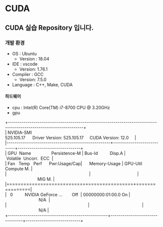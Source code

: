 # CUDA

## CUDA 실습 Repository 입니다.

### 개발 환경

- OS : Ubuntu
    - Version : 18.04
- IDE : vscode 
    - Version: 1.76.1
- Compiler : GCC
    - Version: 7.5.0
- Language : C++, Make, CUDA

#### 하드웨어
- cpu : Intel(R) Core(TM) i7-8700 CPU @ 3.20GHz
- gpu  

+--------------------------------------------------------------------------------------------------------------------+  
|&nbsp;NVIDIA-SMI 525.105.17&nbsp;&nbsp;&nbsp;&nbsp;&nbsp;&nbsp;Driver&nbsp;Version:&nbsp;525.105.17&nbsp;&nbsp;&nbsp;&nbsp;&nbsp;CUDA&nbsp;Version:&nbsp;12.0&nbsp;&nbsp;&nbsp;&nbsp;&nbsp;|  
|-----------------------------------------------------+----------------------------+--------------------------------+  
|&nbsp;GPU&nbsp;&nbsp;Name&nbsp;&nbsp;&nbsp;&nbsp;&nbsp;&nbsp;&nbsp;&nbsp;&nbsp;&nbsp;&nbsp;&nbsp;&nbsp;&nbsp;&nbsp;&nbsp;&nbsp;Persistence-M&nbsp;|&nbsp;Bus-Id&nbsp;&nbsp;&nbsp;&nbsp;&nbsp;&nbsp;&nbsp;&nbsp;&nbsp;&nbsp;Disp.A&nbsp;|&nbsp;Volatile&nbsp;&nbsp;Uncorr.&nbsp;&nbsp;ECC&nbsp;&nbsp;|  
|&nbsp;Fan&nbsp;&nbsp;&nbsp;Temp&nbsp;&nbsp;&nbsp;Perf&nbsp;&nbsp;&nbsp;&nbsp;&nbsp;&nbsp;Pwr:Usage/Cap|&nbsp;&nbsp;&nbsp;&nbsp;&nbsp;&nbsp;Memory-Usage&nbsp;|&nbsp;GPU-Util  Compute M. |  
|&nbsp;&nbsp;&nbsp;&nbsp;&nbsp;&nbsp;&nbsp;&nbsp;&nbsp;&nbsp;&nbsp;&nbsp;&nbsp;&nbsp;&nbsp;&nbsp;&nbsp;&nbsp;&nbsp;&nbsp;&nbsp;&nbsp;&nbsp;&nbsp;&nbsp;&nbsp;&nbsp;&nbsp;&nbsp;&nbsp;&nbsp;&nbsp;&nbsp;&nbsp;&nbsp;&nbsp;&nbsp;&nbsp;&nbsp;&nbsp;&nbsp;&nbsp;&nbsp;&nbsp;&nbsp;&nbsp;&nbsp;&nbsp;&nbsp;&nbsp;&nbsp;&nbsp;&nbsp;&nbsp;&nbsp;&nbsp;&nbsp;&nbsp;&nbsp;&nbsp;&nbsp;&nbsp;&nbsp;&nbsp;&nbsp;&nbsp;&nbsp;&nbsp;&nbsp;|&nbsp;&nbsp;&nbsp;&nbsp;&nbsp;&nbsp;&nbsp;&nbsp;&nbsp;&nbsp;&nbsp;&nbsp;&nbsp;&nbsp;&nbsp;&nbsp;&nbsp;&nbsp;&nbsp;&nbsp;&nbsp;&nbsp;&nbsp;&nbsp;&nbsp;&nbsp;&nbsp;&nbsp;&nbsp;&nbsp;&nbsp;&nbsp;&nbsp;&nbsp;&nbsp;&nbsp;&nbsp;&nbsp;&nbsp;|&nbsp;&nbsp;&nbsp;&nbsp;&nbsp;&nbsp;&nbsp;&nbsp;&nbsp;&nbsp;&nbsp;&nbsp;&nbsp;&nbsp;&nbsp;&nbsp;&nbsp;&nbsp;&nbsp;&nbsp;&nbsp;&nbsp;&nbsp;&nbsp;&nbsp;&nbsp;&nbsp;MIG M.&nbsp;|  
|============================+================+================|  
|&nbsp;&nbsp;&nbsp;0&nbsp;&nbsp;&nbsp;&nbsp;&nbsp;&nbsp;&nbsp;&nbsp;&nbsp;&nbsp;NVIDIA&nbsp;GeForce ...&nbsp;&nbsp;&nbsp;&nbsp;&nbsp;&nbsp;&nbsp;&nbsp;Off&nbsp;&nbsp;|&nbsp;00000000:01:00.0&nbsp;On&nbsp;|&nbsp;&nbsp;&nbsp;&nbsp;&nbsp;&nbsp;&nbsp;&nbsp;&nbsp;&nbsp;&nbsp;&nbsp;&nbsp;&nbsp;&nbsp;&nbsp;&nbsp;&nbsp;&nbsp;&nbsp;&nbsp;&nbsp;&nbsp;&nbsp;&nbsp;&nbsp;&nbsp;&nbsp;N/A&nbsp;&nbsp;|  
|&nbsp;&nbsp;&nbsp;&nbsp;&nbsp;&nbsp;&nbsp;&nbsp;&nbsp;&nbsp;&nbsp;&nbsp;&nbsp;&nbsp;&nbsp;&nbsp;&nbsp;&nbsp;&nbsp;&nbsp;&nbsp;&nbsp;&nbsp;&nbsp;&nbsp;&nbsp;&nbsp;&nbsp;&nbsp;&nbsp;&nbsp;&nbsp;&nbsp;&nbsp;&nbsp;&nbsp;&nbsp;&nbsp;&nbsp;&nbsp;&nbsp;&nbsp;&nbsp;&nbsp;&nbsp;&nbsp;&nbsp;&nbsp;&nbsp;&nbsp;&nbsp;&nbsp;&nbsp;&nbsp;&nbsp;&nbsp;&nbsp;&nbsp;&nbsp;&nbsp;&nbsp;&nbsp;&nbsp;&nbsp;&nbsp;&nbsp;&nbsp;&nbsp;|&nbsp;&nbsp;&nbsp;&nbsp;&nbsp;&nbsp;&nbsp;&nbsp;&nbsp;&nbsp;&nbsp;&nbsp;&nbsp;&nbsp;&nbsp;&nbsp;&nbsp;&nbsp;&nbsp;&nbsp;&nbsp;&nbsp;&nbsp;&nbsp;&nbsp;&nbsp;&nbsp;&nbsp;&nbsp;&nbsp;&nbsp;&nbsp;&nbsp;&nbsp;&nbsp;&nbsp;&nbsp;&nbsp;&nbsp;&nbsp;&nbsp;&nbsp;&nbsp;&nbsp;|&nbsp;&nbsp;&nbsp;&nbsp;&nbsp;&nbsp;&nbsp;&nbsp;&nbsp;&nbsp;&nbsp;&nbsp;&nbsp;&nbsp;&nbsp;&nbsp;&nbsp;&nbsp;&nbsp;&nbsp;&nbsp;&nbsp;&nbsp;&nbsp;&nbsp;&nbsp;&nbsp;&nbsp;N/A |  
+---------------------------------------------------+---------------------------------+----------------------------+  